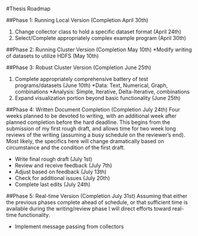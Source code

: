 #Thesis Roadmap

##Phase 1: Running Local Version (Completion April 30th)
1. Change collector class to hold a specific dataset format (April 24th)
2. Select/Complete appropriately complex example program (April 30th)

##Phase 2: Running Cluster Version (Completion May 10th)
*Modify writing of datasets to utilize HDFS (May 10th)

##Phase 3: Robust Cluster Version (Completion June 25th)
1. Complete appropriately comprehensive battery of test programs/datasets (June 10th)
	*Data: Text, Numerical, Graph, combinations
	*Analysis: Simple, Iterative, Delta-Iterative, combinations
2. Expand visualization portion beyond basic functionality (June 25th)

##Phase 4: Written Document Completion (Completion July 24th)
Four weeks planned to be devoted to writing, with an additional week after planned completion before the hard deadline.  This begins from the submission of my first rough draft, and allows time for two week long reviews of the writing (assuming a busy schedule on the reviewer’s end). Most likely, the specifics here will change dramatically based on circumstance and the condition of the first draft.
-	Write final rough draft (July 1st)
-	Review and receive feedback (July 7th)
-	Adjust based on feedback (July 13th)
-	Check for additional issues (July 20th)
-	Complete last edits (July 24th)

##Phase 5: Real-time Version (Completion July 31st)
Assuming that either the previous phases complete ahead of schedule, or that sufficient time is available during the writing/review phase I will direct efforts toward real-time functionality.
-	Implement message passing from collectors 

